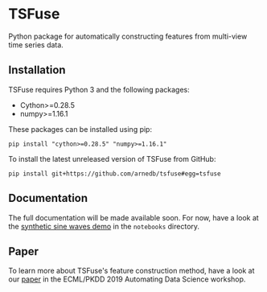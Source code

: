 # TSFuse

Python package for automatically constructing features from multi-view time series data.

## Installation

TSFuse requires Python 3 and the following packages:

- Cython>=0.28.5
- numpy>=1.16.1

These packages can be installed using pip:

    pip install "cython>=0.28.5" "numpy>=1.16.1"
    
To install the latest unreleased version of TSFuse from GitHub:

    pip install git+https://github.com/arnedb/tsfuse#egg=tsfuse
    
## Documentation

The full documentation will be made available soon.
For now, have a look at the
[synthetic sine waves demo](notebooks/Synthetic%20Sine%20Waves%20Demo.ipynb)
in the `notebooks` directory.

## Paper

To learn more about TSFuse's feature construction method,
have a look at our [paper](https://www.google.com/url?q=https%3A%2F%2Fupvedues-my.sharepoint.com%2F%3Ab%3A%2Fg%2Fpersonal%2Fjorallo_upv_edu_es%2FETxycG2WhmFBmVN7CNW8yKsBQHwhhlzdyegEx1AnNeRa2w%3Fe%3DbPQR7e&sa=D&sntz=1&usg=AFQjCNH-zTIQtPE2M0m0h_uUPN_25SaGCw)
in the ECML/PKDD 2019 Automating Data Science workshop.
